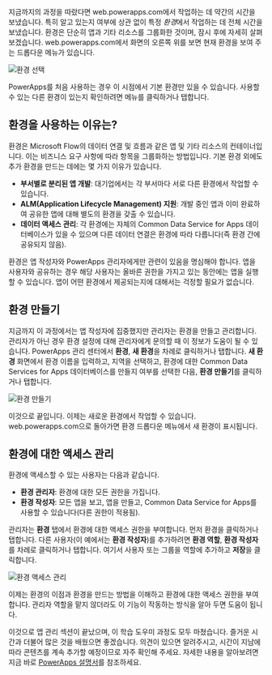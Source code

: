 지금까지의 과정을 따랐다면 web.powerapps.com에서 작업하는 데 약간의 시간을 보냈습니다. 특히 알고 있는지 여부에 상관 없이 특정 *환경*에서 작업하는 데 전체 시간을 보냈습니다. 환경은 단순히 앱과 기타 리소스를 그룹화한 것이며, 잠시 후에 자세히 살펴보겠습니다. web.powerapps.com에서 화면의 오른쪽 위를 보면 현재 환경을 보여 주는 드롭다운 메뉴가 있습니다.

![환경 선택](./media/learning-manage-environments/environment-picker.png)

PowerApps를 처음 사용하는 경우 이 시점에서 기본 환경만 있을 수 있습니다. 사용할 수 있는 다른 환경이 있는지 확인하려면 메뉴를 클릭하거나 탭합니다.

## <a name="why-use-environments"></a>환경을 사용하는 이유는?
환경은 Microsoft Flow의 데이터 연결 및 흐름과 같은 앱 및 기타 리소스의 컨테이너입니다. 이는 비즈니스 요구 사항에 따라 항목을 그룹화하는 방법입니다. 기본 환경 외에도 추가 환경을 만드는 데에는 몇 가지 이유가 있습니다.

* **부서별로 분리된 앱 개발**: 대기업에서는 각 부서마다 서로 다른 환경에서 작업할 수 있습니다.
* **ALM(Application Lifecycle Management) 지원**: 개발 중인 앱과 이미 완료하여 공유한 앱에 대해 별도의 환경을 갖출 수 있습니다.
* **데이터 액세스 관리**: 각 환경에는 자체의 Common Data Service for Apps 데이터베이스가 있을 수 있으며 다른 데이터 연결은 환경에 따라 다릅니다(즉 환경 간에 공유되지 않음).

환경은 앱 작성자와 PowerApps 관리자에게만 관련이 있음을 명심해야 합니다. 앱을 사용자와 공유하는 경우 해당 사용자는 올바른 권한을 가지고 있는 동안에는 앱을 실행할 수 있습니다. 앱이 어떤 환경에서 제공되는지에 대해서는 걱정할 필요가 없습니다.

## <a name="create-an-environment"></a>환경 만들기
지금까지 이 과정에서는 앱 작성자에 집중했지만 관리자는 환경을 만들고 관리합니다. 관리자가 아닌 경우 환경 설정에 대해 관리자에게 문의할 때 이 정보가 도움이 될 수 있습니다. PowerApps 관리 센터에서 **환경**, **새 환경**을 차례로 클릭하거나 탭합니다. **새 환경** 화면에서 환경 이름을 입력하고, 지역을 선택하고, 환경에 대한 Common Data Services for Apps 데이터베이스를 만들지 여부를 선택한 다음, **환경 만들기**를 클릭하거나 탭합니다.

![환경 만들기](./media/learning-manage-environments/create-environment.png)

이것으로 끝입니다. 이제는 새로운 환경에서 작업할 수 있습니다. web.powerapps.com으로 돌아가면 환경 드롭다운 메뉴에서 새 환경이 표시됩니다.

## <a name="manage-access-to-an-environment"></a>환경에 대한 액세스 관리
환경에 액세스할 수 있는 사용자는 다음과 같습니다.

* **환경 관리자**: 환경에 대한 모든 권한을 가집니다.
* **환경 작성자**: 모든 앱을 보고, 앱을 만들고, Common Data Service for Apps를 사용할 수 있습니다(다른 권한이 적용됨).

관리자는 **환경** 탭에서 환경에 대한 액세스 권한을 부여합니다. 먼저 환경을 클릭하거나 탭합니다. 다른 사용자(이 예에서는 **환경 작성자**)를 추가하려면 **환경 역할**, **환경 작성자**를 차례로 클릭하거나 탭합니다. 여기서 사용자 또는 그룹을 역할에 추가하고 **저장**을 클릭합니다.

![환경 액세스 관리](./media/learning-manage-environments/environment-access.png)

이제는 환경의 이점과 환경을 만드는 방법을 이해하고 환경에 대한 액세스 권한을 부여합니다. 관리자 역할을 맡지 않더라도 이 기능이 작동하는 방식을 알아 두면 도움이 됩니다. 

이것으로 앱 관리 섹션이 끝났으며, 이 학습 도우미 과정도 모두 마쳤습니다. 즐거운 시간과 더불어 많은 것을 배웠으면 좋겠습니다. 의견이 있으면 알려주시고, 시간이 지남에 따라 콘텐츠를 계속 추가할 예정이므로 자주 확인해 주세요. 자세한 내용을 알아보려면 지금 바로 [PowerApps 설명서](https://docs.microsoft.com/powerapps/)를 참조하세요. 

